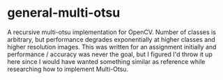 # general-multi-otsu
A recursive multi-otsu implementation for OpenCV.
Number of classes is arbitrary, but performance degrades exponentially at higher classes and higher resolution images. 
This was written for an assignment initially and performance / accuracy was never the goal, but I figured I'd throw it up here since I would have wanted something similar as reference while researching how to implement Multi-Otsu.

